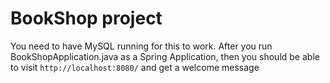 # BookShop project

You need to have MySQL running for this to work. 
After you run BookShopApplication.java as a Spring Application, then you should be able to visit `http://localhost:8080/` and get a welcome message
